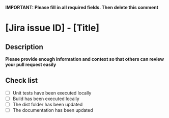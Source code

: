**IMPORTANT: Please fill in all required fields. Then delete this comment**

# [Jira issue ID] - [Title]

## Description

__Please provide enough information and context so that others can review your pull request easily__

## Check list

* [ ] Unit tests have been executed locally
* [ ] Build has been executed locally
* [ ] The dist folder has been updated
* [ ] The documentation has been updated

